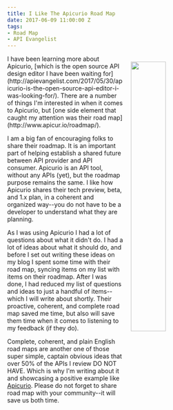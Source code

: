 ```yaml
---
title: I Like The Apicurio Road Map
date: 2017-06-09 11:00:00 Z
tags:
- Road Map
- API Evangelist
---
```


<p><img src="https://s3.amazonaws.com/kinlane-productions2/apicurio/apicurio-road-map.png" align="right" width="40%" style="padding: 15px" /></p>I have been learning more about Apicurio, [which is the open source API design editor I have been waiting for](http://apievangelist.com/2017/05/30/apicurio-is-the-open-source-api-editor-i-was-looking-for/). There are a number of things I'm interested in when it comes to Apicurio, but [one side element that caught my attention was their road map](http://www.apicur.io/roadmap/).

I am a big fan of encouraging folks to share their roadmap. It is an important part of helping establish a shared future between API provider and API consumer. Apicurio is an API tool, without any APIs (yet), but the roadmap purpose remains the same. I like how Apicurio shares their tech preview, beta, and 1.x plan, in a coherent and organized way--you do not have to be a developer to understand what they are planning.

As I was using Apicurio I had a lot of questions about what it didn't do. I had a lot of ideas about what it should do, and before I set out writing these ideas on my blog I spent some time with their road map, syncing items on my list with items on their roadmap. After I was done, I had reduced my list of questions and ideas to just a handful of items--which I will write about shortly. Their proactive, coherent, and complete road map saved me time, but also will save them time when it comes to listening to my feedback (if they do).

Complete, coherent, and plain English road maps are another one of those super simple, captain obvious ideas that over 50% of the APIs I review DO NOT HAVE. Which is why I'm writing about it and showcasing a positive example like [Apicurio](http://www.apicur.io/). Please do not forget to share road map with your community--it will save us both time.